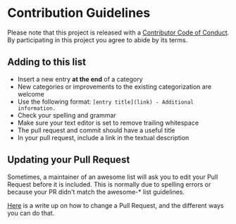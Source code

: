 # Contribution Guidelines

Please note that this project is released with a [Contributor Code of Conduct](CODE_OF_CONDUCT.md). By participating in this project you agree to abide by its terms.

## Adding to this list

* Insert a new entry **at the end** of a category
* New categories or improvements to the existing categorization are welcome
* Use the following format: `[entry title](link) - Additional information.`
* Check your spelling and grammar
* Make sure your text editor is set to remove trailing whitespace
* The pull request and commit should have a useful title
* In your pull request, include a link in the textual description

## Updating your Pull Request

Sometimes, a maintainer of an awesome list will ask you to edit your Pull Request before it is included. This is normally due to spelling errors or because your PR didn't match the awesome-* list guidelines.

[Here](https://github.com/RichardLitt/knowledge/blob/master/github/amending-a-commit-guide.md) is a write up on how to change a Pull Request, and the different ways you can do that.
